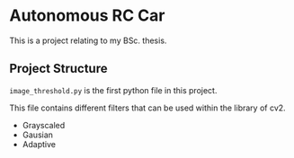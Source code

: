 # Autonomous RC Car

This is a project relating to my BSc. thesis.

## Project Structure


`image_threshold.py` is the first python file in this project.

This file contains different filters that can be used within the library of cv2.

* Grayscaled
* Gausian
* Adaptive
